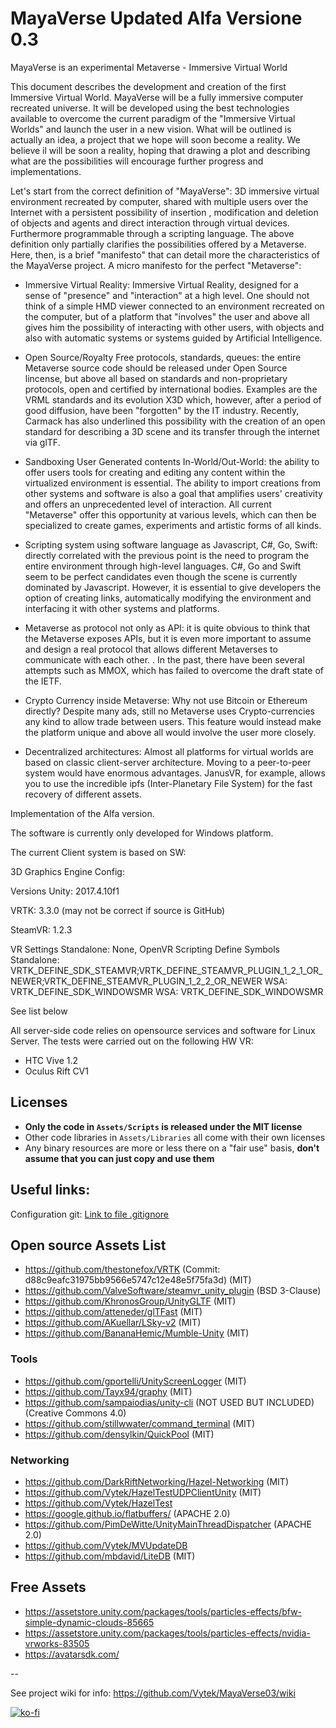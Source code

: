 # MayaVerse Updated Alfa Versione 0.3

MayaVerse is an experimental Metaverse - Immersive Virtual World

This document describes the development and creation of the first Immersive Virtual World. MayaVerse will be a fully immersive computer recreated universe. It will be developed using the best technologies available to overcome the current paradigm of the "Immersive Virtual Worlds" and launch the user in a new vision.
What will be outlined is actually an idea, a project that we hope will soon become a reality. We believe il will be soon a reality, hoping that drawing a plot and describing what are the possibilities will encourage further progress and implementations.

Let's start from the correct definition of "MayaVerse":
3D immersive virtual environment recreated by computer, shared with multiple users over the Internet with a persistent possibility of insertion , modification and deletion of objects and agents and direct interaction through virtual devices. Furthermore programmable through a scripting language.
The above definition only partially clarifies the possibilities offered by a Metaverse. Here, then, is a brief "manifesto" that can detail more the characteristics of the MayaVerse project.
A micro manifesto for the perfect "Metaverse":

* Immersive Virtual Reality: Immersive Virtual Reality, designed for a sense of "presence" and "interaction" at a high level. One should not think of a simple HMD viewer connected to an environment recreated on the computer, but of a platform that "involves" the user and above all gives him the possibility of interacting with other users, with objects and also with automatic systems or systems guided by Artificial Intelligence.

* Open Source/Royalty Free protocols, standards, queues: the entire Metaverse source code should be released under Open Source lincense, but above all based on standards and non-proprietary protocols, open and certified by international bodies. Examples are the VRML standards and its evolution X3D which, however, after a period of good diffusion, have been "forgotten" by the IT industry. Recently, Carmack has also underlined this possibility with the creation of an open standard for describing a 3D scene and its transfer through the internet via glTF.

* Sandboxing User Generated contents In-World/Out-World: the ability to offer users tools for creating and editing any content within the virtualized environment is essential. The ability to import creations from other systems and software is also a goal that amplifies users' creativity and offers an unprecedented level of interaction. All current "Metaverse" offer this opportunity at various levels, which can then be specialized to create games, experiments and artistic forms of all kinds.

* Scripting system using software language as Javascript, C#, Go, Swift: directly correlated with the previous point is the need to program the entire environment through high-level languages. C#, Go and Swift seem to be perfect candidates even though the scene is currently dominated by Javascript. However, it is essential to give developers the option of creating links, automatically modifying the environment and interfacing it with other systems and platforms.

* Metaverse as protocol not only as API: it is quite obvious to think that the Metaverse exposes APIs, but it is even more important to assume and design a real protocol that allows different Metaverses to communicate with each other. . In the past, there have been several attempts such as MMOX, which has failed to overcome the draft state of the IETF.

* Crypto Currency inside Metaverse: Why not use Bitcoin or Ethereum directly? Despite many ads, still no Metaverse uses Crypto-currencies any kind to allow trade between users. This feature would instead make the platform unique and above all would involve the user more closely.

* Decentralized architectures: Almost all platforms for virtual worlds are based on classic client-server architecture. Moving to a peer-to-peer system would have enormous advantages. JanusVR, for example, allows you to use the incredible ipfs (Inter-Planetary File System) for the fast recovery of different assets.

Implementation of the Alfa version.

The software is currently only developed for Windows platform.

The current Client system is based on SW:

3D Graphics Engine Config:

Versions
  Unity: 2017.4.10f1
  
  VRTK: 3.3.0 (may not be correct if source is GitHub)
  
  SteamVR: 1.2.3
  
VR Settings
  Standalone: None, OpenVR
Scripting Define Symbols
  Standalone: VRTK_DEFINE_SDK_STEAMVR;VRTK_DEFINE_STEAMVR_PLUGIN_1_2_1_OR_NEWER;VRTK_DEFINE_STEAMVR_PLUGIN_1_2_2_OR_NEWER
  WSA: VRTK_DEFINE_SDK_WINDOWSMR
  WSA: VRTK_DEFINE_SDK_WINDOWSMR

See list below

All server-side code relies on opensource services and software for Linux Server.
The tests were carried out on the following HW VR:

 - HTC Vive 1.2 
 - Oculus Rift CV1
 
## Licenses

 - **Only the code in `Assets/Scripts` is released under the MIT license**
 - Other code libraries in `Assets/Libraries` all come with their own licenses
 - Any binary resources are more or less there on a "fair use" basis, **don't assume that you can just copy and use them**

## Useful links:
Configuration git:
[Link to file .gitignore](https://gist.github.com/Shogan/dad6786c58c5ad88e0ec)

## Open source Assets List ##

- https://github.com/thestonefox/VRTK (Commit: d88c9eafc31975bb9566e5747c12e48e5f75fa3d) (MIT)
- https://github.com/ValveSoftware/steamvr_unity_plugin (BSD 3-Clause)
- https://github.com/KhronosGroup/UnityGLTF (MIT)
- https://github.com/atteneder/glTFast (MIT)
- https://github.com/AKuellar/LSky-v2 (MIT)
- https://github.com/BananaHemic/Mumble-Unity (MIT)

### Tools ###

- https://github.com/gportelli/UnityScreenLogger (MIT)
- https://github.com/Tayx94/graphy (MIT)
- https://github.com/sampaiodias/unity-cli (NOT USED BUT INCLUDED) (Creative Commons 4.0)
- https://github.com/stillwwater/command_terminal (MIT)
- https://github.com/densylkin/QuickPool (MIT)

### Networking ###

- https://github.com/DarkRiftNetworking/Hazel-Networking (MIT)
- https://github.com/Vytek/HazelTestUDPClientUnity (MIT)
- https://github.com/Vytek/HazelTest
- https://google.github.io/flatbuffers/ (APACHE 2.0)
- https://github.com/PimDeWitte/UnityMainThreadDispatcher (APACHE 2.0)
- https://github.com/Vytek/MVUpdateDB
- https://github.com/mbdavid/LiteDB (MIT)

## Free Assets ##

- https://assetstore.unity.com/packages/tools/particles-effects/bfw-simple-dynamic-clouds-85665
- https://assetstore.unity.com/packages/tools/particles-effects/nvidia-vrworks-83505
- https://avatarsdk.com/

--

See project wiki for info: https://github.com/Vytek/MayaVerse03/wiki

[![ko-fi](https://www.ko-fi.com/img/donate_sm.png)](https://ko-fi.com/V7V4EXM8)
